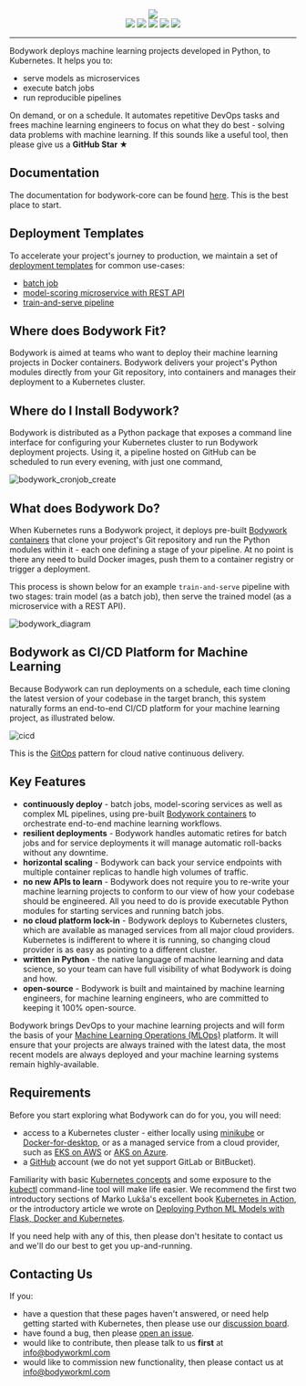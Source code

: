<div align="center">
<img src="https://bodywork-media.s3.eu-west-2.amazonaws.com/website_logo_transparent_background_full.png"/>
</div>

<div align="center">
<img src="https://pepy.tech/badge/bodywork"/>
<img src="https://img.shields.io/pypi/pyversions/bodywork"/>
<img src="https://circleci.com/gh/bodywork-ml/bodywork-core.svg?style=shield"/>
<img src="https://img.shields.io/pypi/v/bodywork.svg?label=PyPI&logo=PyPI&logoColor=white&color=success"/>
<img src="https://img.shields.io/github/license/bodywork-ml/bodywork-core?color=success"/>
</div>

---

Bodywork deploys machine learning projects developed in Python, to Kubernetes. It helps you to:

* serve models as microservices
* execute batch jobs
* run reproducible pipelines

On demand, or on a schedule. It automates repetitive DevOps tasks and frees machine learning engineers to focus on what they do best - solving data problems with machine learning. If this sounds like a useful tool, then please give us a **GitHub Star ★**

## Documentation

The documentation for bodywork-core can be found [here](https://bodywork.readthedocs.io/en/latest/). This is the best place to start.

## Deployment Templates

To accelerate your project's journey to production, we maintain a set of [deployment templates](https://bodywork.readthedocs.io/en/latest/template_projects/) for common use-cases:

* [batch job](https://github.com/bodywork-ml/bodywork-batch-job-project)
* [model-scoring microservice with REST API](https://github.com/bodywork-ml/bodywork-serve-model-project)
* [train-and-serve pipeline](https://github.com/bodywork-ml/bodywork-ml-pipeline-project)

## Where does Bodywork Fit?

Bodywork is aimed at teams who want to deploy their machine learning projects in Docker containers. Bodywork delivers your project's Python modules directly from your Git repository, into containers and manages their deployment to a Kubernetes cluster.

## Where do I Install Bodywork?

Bodywork is distributed as a Python package that exposes a command line interface for configuring your Kubernetes cluster to run Bodywork deployment projects. Using it, a pipeline hosted on GitHub can be scheduled to run every evening, with just one command,

![bodywork_cronjob_create](https://bodywork-media.s3.eu-west-2.amazonaws.com/bodywork-cronjob-create.png)

## What does Bodywork Do?

When Kubernetes runs a Bodywork project, it deploys pre-built [Bodywork containers](https://hub.docker.com/repository/docker/bodyworkml/bodywork-core) that clone your project's Git repository and run the Python modules within it - each one defining a stage of your pipeline. At no point is there any need to build Docker images, push them to a container registry or trigger a deployment.

This process is shown below for an example `train-and-serve` pipeline with two stages: train model (as a batch job), then serve the trained model (as a microservice with a REST API).

![bodywork_diagram](https://bodywork-media.s3.eu-west-2.amazonaws.com/ml_pipeline.png)

## Bodywork as CI/CD Platform for Machine Learning

Because Bodywork can run deployments on a schedule, each time cloning the latest version of your codebase in the target branch, this system naturally forms an end-to-end CI/CD platform for your machine learning project, as illustrated below.

![cicd](https://bodywork-media.s3.eu-west-2.amazonaws.com/cicd_with_bodywork.png)

This is the [GitOps](https://www.gitops.tech) pattern for cloud native continuous delivery.

## Key Features

* **continuously deploy** - batch jobs, model-scoring services as well as complex ML pipelines, using pre-built [Bodywork containers](https://hub.docker.com/repository/docker/bodyworkml/bodywork-core) to orchestrate end-to-end machine learning workflows.
* **resilient deployments** - Bodywork handles automatic retires for batch jobs and for service deployments it will manage automatic roll-backs without any downtime.
* **horizontal scaling** - Bodywork can back your service endpoints with multiple container replicas to handle high volumes of traffic.
* **no new APIs to learn** - Bodywork does not require you to re-write your machine learning projects to conform to our view of how your codebase should be engineered. All you need to do is provide executable Python modules for starting services and running batch jobs.
* **no cloud platform lock-in** - Bodywork deploys to Kubernetes clusters, which are available as managed services from all major cloud providers. Kubernetes is indifferent to where it is running, so changing cloud provider is as easy as pointing to a different cluster.
* **written in Python** - the native language of machine learning and data science, so your team can have full visibility of what Bodywork is doing and how.
* **open-source** - Bodywork is built and maintained by machine learning engineers, for machine learning engineers, who are committed to keeping it 100% open-source.

Bodywork brings DevOps to your machine learning projects and will form the basis of your [Machine Learning Operations (MLOps)](https://en.wikipedia.org/wiki/MLOps) platform. It will ensure that your projects are always trained with the latest data, the most recent models are always deployed and your machine learning systems remain highly-available.

## Requirements

Before you start exploring what Bodywork can do for you, you will need:

* access to a Kubernetes cluster - either locally using [minikube](https://minikube.sigs.k8s.io/docs/) or [Docker-for-desktop](https://www.docker.com/products/docker-desktop), or as a managed service from a cloud provider, such as [EKS on AWS](https://aws.amazon.com/eks) or [AKS on Azure](https://azure.microsoft.com/en-us/services/kubernetes-service/).
* a [GitHub](https://github.com) account (we do not yet support GitLab or BitBucket).

Familiarity with basic [Kubernetes concepts](https://kubernetes.io/docs/concepts/) and some exposure to the [kubectl](https://kubernetes.io/docs/reference/kubectl/overview/) command-line tool will make life easier. We recommend the first two introductory sections of Marko Lukša's excellent book [Kubernetes in Action](https://www.manning.com/books/kubernetes-in-action?query=kubernetes), or the introductory article we wrote on [Deploying Python ML Models with Flask, Docker and Kubernetes](https://alexioannides.com/2019/01/10/deploying-python-ml-models-with-flask-docker-and-kubernetes/).

If you need help with any of this, then please don't hesitate to contact us and we'll do our best to get you up-and-running.

## Contacting Us

If you:

* have a question that these pages haven't answered, or need help getting started with Kubernetes, then please use our [discussion board](https://github.com/bodywork-ml/bodywork-core/discussions).
* have found a bug, then please [open an issue](https://github.com/bodywork-ml/bodywork-core/issues).
* would like to contribute, then please talk to us **first** at [info@bodyworkml.com](mailto:info@bodyworkml.com)
* would like to commission new functionality, then please contact us at [info@bodyworkml.com](mailto:info@bodyworkml.com)
